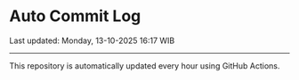 # Auto Commit Log

Last updated: Monday, 13-10-2025 16:17 WIB

---

This repository is automatically updated every hour using GitHub Actions.
